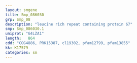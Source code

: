 ```yaml
---
layout: smgene
title: Smp_086030
grp: Smp_08
description: "leucine rich repeat containing protein 67"
smp: Smp_086030.1
uniprot: "G4LZA1"
length:   864
cdd: "COG4886, PRK15387, cl19302, pfam12799, pfam13855"
kk: K17579
categories: sm
---
```


